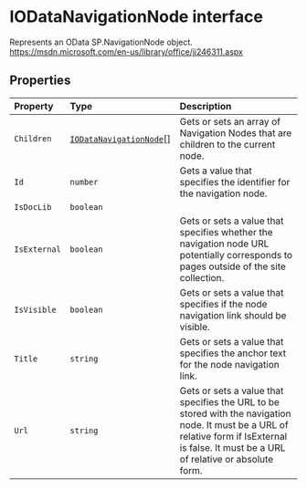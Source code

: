 # IODataNavigationNode interface





Represents an OData SP.NavigationNode object. 
https://msdn.microsoft.com/en-us/library/office/jj246311.aspx




## Properties

| Property	   | Type	| Description|
|:-------------|:-------|:-----------|
|`Children`      | [`IODataNavigationNode`]()[] | Gets or sets an array of Navigation Nodes that are children to the current node. |
|`Id`      | `number` | Gets a value that specifies the identifier for the navigation node. |
|`IsDocLib`      | `boolean` |  |
|`IsExternal`      | `boolean` | Gets or sets a value that specifies whether the navigation node URL potentially  corresponds to pages outside of the site collection. |
|`IsVisible`      | `boolean` | Gets or sets a value that specifies if the node navigation link should be visible. |
|`Title`      | `string` | Gets or sets a value that specifies the anchor text for the node navigation link. |
|`Url`      | `string` | Gets or sets a value that specifies the URL to be stored with the navigation node.  It must be a URL of relative form if IsExternal is false. It must be a URL of  relative or absolute form. |





